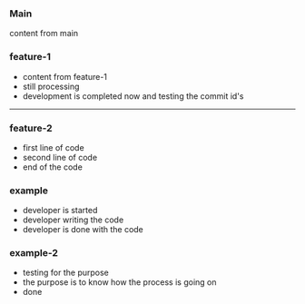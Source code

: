 ### Main
content from main 

### feature-1
- content from feature-1
- still processing
- development is completed now and testing the commit id's

----------------
### feature-2
- first line of code
- second line of code
- end of the code

### example
- developer is started
- developer writing the code
- developer is done with the code

### example-2
- testing for the purpose
- the purpose is to know how the process is going on
- done